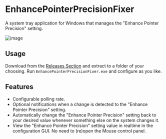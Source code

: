 # EnhancePointerPrecisionFixer
A system tray application for Windows that manages the "Enhance Pointer Precision" setting.

![image](https://github.com/bp2008/EnhancePointerPrecisionFixer/assets/5639911/74a7d335-4fbd-4a4e-8621-6bd842b216e4)

## Usage
Download from the [Releases Section](https://github.com/bp2008/EnhancePointerPrecisionFixer/releases) and extract to a folder of your choosing.  Run `EnhancePointerPrecisionFixer.exe` and configure as you like.

## Features
* Configurable polling rate.
* Optional notifications when a change is detected to the "Enhance Pointer Precision" setting.
* Automatically change the "Enhance Pointer Precision" setting back to your desired value whenever something else on the system changes it.
* View the "Enhance Pointer Precision" setting value in realtime in the configuration GUI.  No need to (re)open the Mouse control panel.
